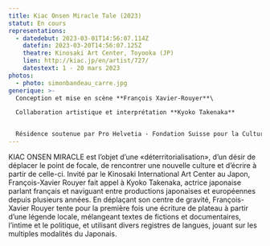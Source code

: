 ```yaml
---
title: Kiac Onsen Miracle Tale (2023)
statut: En cours
representations:
  - datedebut: 2023-03-01T14:56:07.114Z
    datefin: 2023-03-20T14:56:07.125Z
    theatre: Kinosaki Art Center, Toyooka (JP)
    lien: http://kiac.jp/en/artist/727/
    datestext: 1 - 20 mars 2023
photos:
  - photo: simonbandeau_carre.jpg
generique: >-
  Conception et mise en scène **François Xavier-Rouyer**\

  Collaboration artistique et interprétation **Kyoko Takenaka**


  Résidence soutenue par Pro Helvetia - Fondation Suisse pour la Culture, et le Kinosaki Arts Center de Toyooka
---
```

KIAC ONSEN MIRACLE est l’objet d’une «déterritorialisation», d’un désir de déplacer le point de focale, de rencontrer une nouvelle culture et d’écrire à partir de celle-ci. Invité par le Kinosaki International Art Center au Japon, François-Xavier Rouyer fait appel à Kyoko Takenaka, actrice japonaise parlant français et naviguant entre productions japonaises et européennes depuis plusieurs années. En déplaçant son centre de gravité, François-Xavier Rouyer tente pour la première fois une écriture de plateau à partir d’une légende locale, mélangeant textes de fictions et documentaires, l’intime et le politique, et utilisant divers registres de langues, jouant sur les multiples modalités du Japonais.